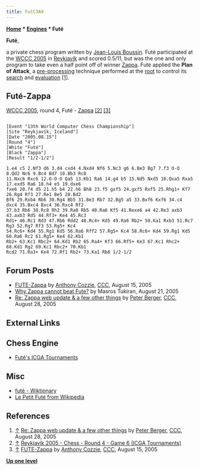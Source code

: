 ```yaml
---
title: FutC3A9
---
```

**[Home](Home "Home") * [Engines](Engines "Engines") * Futé**

**Futé**,

a private chess program written by [Jean-Louis Boussin](Jean-Louis_Boussin "Jean-Louis Boussin"). Futé participated at the [WCCC 2005](WCCC_2005 "WCCC 2005") in [Reykjavík](https://en.wikipedia.org/wiki/Reykjav%C3%ADk) and scored 0.5/11, but was the one and only program to take even a half point off of winner [Zappa](Zappa "Zappa").
Futé applied the **Plan of Attack**, a [pre-processing](Piece-Square_Tables#Preprocessing "Piece-Square Tables") technique performed at the [root](Root "Root") to control its [search](Search "Search") and [evaluation](Evaluation "Evaluation") <a id="cite-note-1" href="#cite-ref-1">[1]</a>.

## Futé-Zappa

[WCCC 2005](WCCC_2005 "WCCC 2005"), round 4, Futé - [Zappa](Zappa "Zappa") <a id="cite-note-2" href="#cite-ref-2">[2]</a>
<a id="cite-note-3" href="#cite-ref-3">[3]</a>

```

[Event "13th World Computer Chess Championship"]
[Site "Reykjavík, Iceland"]
[Date "2005.08.15"]
[Round "4"]
[White "Futé"]
[Black "Zappa"]
[Result "1/2-1/2"]

1.e4 c5 2.Nf3 d6 3.d4 cxd4 4.Nxd4 Nf6 5.Nc3 g6 6.Be3 Bg7 7.f3 O-O 8.Qd2 Nc6 9.Bc4 Bd7 10.Bb3 Rc8 
11.Nxc6 Rxc6 12.O-O-O Qa5 13.Kb1 Ra6 14.g4 b5 15.Nd5 Nxd5 16.Qxa5 Rxa5 17.exd5 Ra6 18.h4 e5 19.dxe6 
fxe6 20.f4 d5 21.h5 b4 22.h6 Bh8 23.f5 gxf5 24.gxf5 Rxf5 25.Rhg1+ Kf7 26.Rg4 Rf3 27.Re1 Be5 28.Bd2 
Bf6 29.Rxb4 Rb6 30.Rg4 Bb5 31.Be3 Rb7 32.Bg5 a5 33.Bxf6 Kxf6 34.c4 dxc4 35.Bxc4 Bxc4 36.Rxc4 Rf2 
37.b3 Rb6 38.Rc8 Rh2 39.Ra8 Rb5 40.Ra6 Kf5 41.Rexe6 a4 42.Re3 axb3 43.axb3 Rd5 44.Rf3+ Ke4 45.Rc3 
Rd1+ 46.Rc1 Rd3 47.Rb6 Rdd2 48.Rc4+ Kd5 49.Ra6 Rb2+ 50.Ka1 Rxb3 51.Rc7 Rg3 52.Rg7 Rf3 53.Rg5+ Kc4 
54.Rc6+ Kd4 55.Rg1 Kd5 56.Ra6 Rff2 57.Rg5+ Kc4 58.Rc6+ Kd4 59.Rg1 Kd5 60.Ra6 Rc2 61.Rg5+ Ke4 62.Kb1 
Rb2+ 63.Kc1 Rbc2+ 64.Kd1 Rb2 65.Ra4+ Kf3 66.Rf5+ Ke3 67.Kc1 Rhc2+ 68.Kd1 Rg2 69.Kc1 Rbc2+ 70.Kb1 
Rcd2 71.Ra3+ Ke4 72.Rf1 Rb2+ 73.Ka1 Rb6 1/2-1/2 

```

## Forum Posts

- [FUTE-Zappa](https://www.stmintz.com/ccc/index.php?id=442363) by [Anthony Cozzie](Anthony_Cozzie "Anthony Cozzie"), [CCC](CCC "CCC"), August 15, 2005
- [Why Zappa cannot beat Fute?](https://www.stmintz.com/ccc/index.php?id=443877) by Masros Tukiran, August 21, 2005
- [Re: Zappa web update & a few other things](https://www.stmintz.com/ccc/index.php?id=445901) by [Peter Berger](Peter_Berger "Peter Berger"), [CCC](CCC "CCC"), August 28, 2005

## External Links

## Chess Engine

- [Futé's ICGA Tournaments](https://www.game-ai-forum.org/icga-tournaments/program.php?id=107)

## Misc

- [futé - Wiktionary](https://en.wiktionary.org/wiki/fut%C3%A9)
- [Le Petit Futé from Wikipedia](https://en.wikipedia.org/wiki/Le_Petit_Fut%C3%A9)

## References

1. <a id="cite-ref-1" href="#cite-note-1">↑</a> [Re: Zappa web update & a few other things](https://www.stmintz.com/ccc/index.php?id=445901) by [Peter Berger](Peter_Berger "Peter Berger"), [CCC](CCC "CCC"), August 28, 2005
1. <a id="cite-ref-2" href="#cite-note-2">↑</a> [Reykjavík 2005 - Chess - Round 4 - Game 6 (ICGA Tournaments)](https://www.game-ai-forum.org/icga-tournaments/round.php?tournament=21&round=4&id=6)
1. <a id="cite-ref-3" href="#cite-note-3">↑</a> [FUTE-Zappa](https://www.stmintz.com/ccc/index.php?id=442363) by [Anthony Cozzie](Anthony_Cozzie "Anthony Cozzie"), [CCC](CCC "CCC"), August 15, 2005

**[Up one level](Engines "Engines")**

